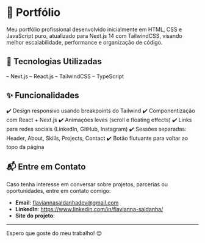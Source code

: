 # 🚀 Portfólio

Meu portfólio profissional desenvolvido inicialmente em HTML, CSS e JavaScript puro, atualizado para Next.js 14 com TailwindCSS, visando melhor escalabilidade, performance e organização de código.


## 📌 Tecnologias Utilizadas

– Next.js
– React.js
– TailwindCSS
– TypeScript


## ✨ Funcionalidades

✔️ Design responsivo usando breakpoints do Tailwind
✔️ Componentização com React + Next.js
✔️ Animações leves (scroll e floating effects)
✔️ Links para redes sociais (LinkedIn, GitHub, Instagram)
✔️ Sessões separadas: Header, About, Skills, Projects, Contact
✔️ Botão flutuante para voltar ao topo da página


## 📬 Entre em Contato  

Caso tenha interesse em conversar sobre projetos, parcerias ou oportunidades, entre em contato comigo:  

- **Email**: flaviannasaldanhadev@gmail.com  
- **LinkedIn**: https://www.linkedin.com/in/flavianna-saldanha/
- **Site do projeto**: 

---

Espero que goste do meu trabalho! 😊

